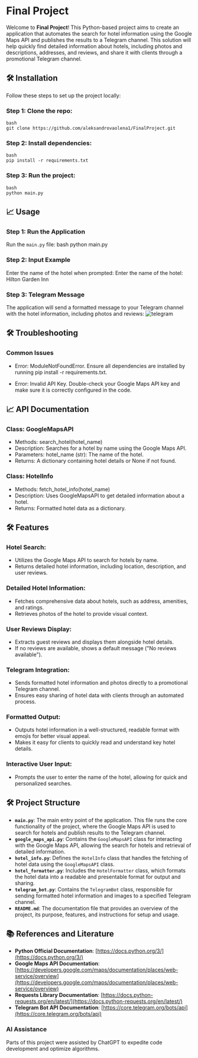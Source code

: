 # Final Project

Welcome to **Final Project**! This Python-based project aims to create an application that automates the search for hotel information using the Google Maps API and publishes the results to a Telegram channel. This solution will help quickly find detailed information about hotels, including photos and descriptions, addresses, and reviews, and share it with clients through a promotional Telegram channel.

## 🛠️ Installation

Follow these steps to set up the project locally:

### Step 1: Clone the repo:
    bash
    git clone https://github.com/aleksandrovaolena1/FinalProject.git
    

### Step 2: Install dependencies:
    bash
    pip install -r requirements.txt
    

### Step 3: Run the project:
    bash
    python main.py
    
    
## 📈 Usage

### Step 1: Run the Application
Run the `main.py` file:
bash
python main.py

### Step 2: Input Example
Enter the name of the hotel when prompted:
Enter the name of the hotel: Hilton Garden Inn

### Step 3: Telegram Message
The application will send a formatted message to your Telegram channel with the hotel information, including photos and reviews:
![telegram](https://github.com/user-attachments/assets/9e9dea86-a2cf-477d-8b90-8f2e9c613597)

## 🛠️ Troubleshooting

### Common Issues
- Error: ModuleNotFoundError.
  Ensure all dependencies are installed by running pip install -r requirements.txt.

- Error: Invalid API Key.
  Double-check your Google Maps API key and make sure it is correctly configured in the code.

## 📈 API Documentation
 
### Class: GoogleMapsAPI
- Methods: search_hotel(hotel_name)
- Description: Searches for a hotel by name using the Google Maps API.
- Parameters: hotel_name (str): The name of the hotel.
- Returns: A dictionary containing hotel details or None if not found.
  
### Class: HotelInfo
- Methods: fetch_hotel_info(hotel_name)
- Description: Uses GoogleMapsAPI to get detailed information about a hotel.
- Returns: Formatted hotel data as a dictionary.

## 🛠️ Features

### Hotel Search:
- Utilizes the Google Maps API to search for hotels by name.
- Returns detailed hotel information, including location, description, and user reviews.

### Detailed Hotel Information:
- Fetches comprehensive data about hotels, such as address, amenities, and ratings.
- Retrieves photos of the hotel to provide visual context.

### User Reviews Display:
- Extracts guest reviews and displays them alongside hotel details.
- If no reviews are available, shows a default message ("No reviews available").

### Telegram Integration:
- Sends formatted hotel information and photos directly to a promotional Telegram channel.
- Ensures easy sharing of hotel data with clients through an automated process.

### Formatted Output:
- Outputs hotel information in a well-structured, readable format with emojis for better visual appeal.
- Makes it easy for clients to quickly read and understand key hotel details.

### Interactive User Input:
- Prompts the user to enter the name of the hotel, allowing for quick and personalized searches.

## 🛠️ Project Structure

- **`main.py`**: The main entry point of the application. This file runs the core functionality of the project, where the Google Maps API is used to search for hotels and publish results to the Telegram channel.
- **`google_maps_api.py`**: Contains the `GoogleMapsAPI` class for interacting with the Google Maps API, allowing the search for hotels and retrieval of detailed information.
- **`hotel_info.py`**: Defines the `HotelInfo` class that handles the fetching of hotel data using the `GoogleMapsAPI` class.
- **`hotel_formatter.py`**: Includes the `HotelFormatter` class, which formats the hotel data into a readable and presentable format for output and sharing.
- **`telegram_bot.py`**: Contains the `TelegramBot` class, responsible for sending formatted hotel information and images to a specified Telegram channel.
- **`README.md`**: The documentation file that provides an overview of the project, its purpose, features, and instructions for setup and usage.

## 📚 References and Literature
- **Python Official Documentation**: [https://docs.python.org/3/](https://docs.python.org/3/)
- **Google Maps API Documentation**: [https://developers.google.com/maps/documentation/places/web-service/overview](https://developers.google.com/maps/documentation/places/web-service/overview)
- **Requests Library Documentation**: [https://docs.python-requests.org/en/latest/](https://docs.python-requests.org/en/latest/)
- **Telegram Bot API Documentation**: [https://core.telegram.org/bots/api](https://core.telegram.org/bots/api)

### AI Assistance

Parts of this project were assisted by ChatGPT to expedite code development and optimize algorithms.







